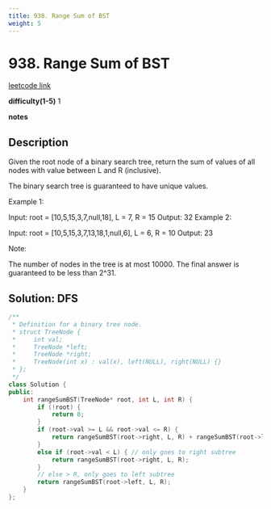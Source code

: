 ```yaml
---
title: 938. Range Sum of BST
weight: 5
---
```

# 938. Range Sum of BST
[leetcode link](https://leetcode.com/problems/range-sum-of-bst/)

**difficulty(1-5)** 
1

**notes**   


## Description
Given the root node of a binary search tree, return the sum of values of all nodes with value between L and R (inclusive).

The binary search tree is guaranteed to have unique values.
 

Example 1:

Input: root = [10,5,15,3,7,null,18], L = 7, R = 15
Output: 32
Example 2:

Input: root = [10,5,15,3,7,13,18,1,null,6], L = 6, R = 10
Output: 23
 

Note:

The number of nodes in the tree is at most 10000.
The final answer is guaranteed to be less than 2^31.

## Solution: DFS
```c++
/**
 * Definition for a binary tree node.
 * struct TreeNode {
 *     int val;
 *     TreeNode *left;
 *     TreeNode *right;
 *     TreeNode(int x) : val(x), left(NULL), right(NULL) {}
 * };
 */
class Solution {
public:
    int rangeSumBST(TreeNode* root, int L, int R) {
        if (!root) {
            return 0;
        }
        if (root->val >= L && root->val <= R) {
            return rangeSumBST(root->right, L, R) + rangeSumBST(root->left, L, R) + root->val;
        }
        else if (root->val < L) { // only goes to right subtree
            return rangeSumBST(root->right, L, R);
        }
        // else > R, only goes to left subtree
        return rangeSumBST(root->left, L, R);
    }
};
```